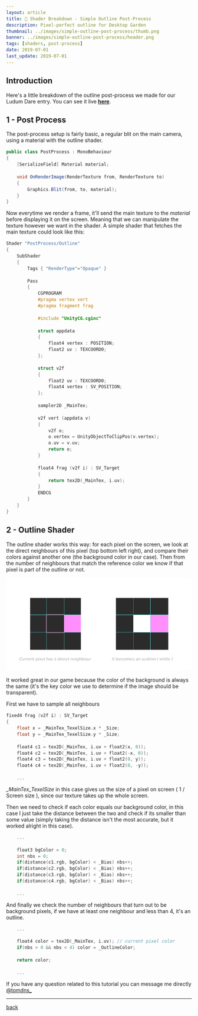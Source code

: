 ```yaml
---
layout: article
title: 📏 Shader Breakdown - Simple Outline Post-Process
description: Pixel-perfect outline for Desktop Garden
thumbnail: ../images/simple-outline-post-process/thumb.png
banner: ../images/simple-outline-post-process/header.png
tags: [shaders, post-process]
date: 2019-07-01
last_update: 2019-07-01
---
```


## Introduction

Here's a little breakdown of the outline post-process we made for our Ludum Dare entry. You can see it live **[here](https://borderline.itch.io/desktop-garden)**.

## 1 - Post Process

The post-process setup is fairly basic, a regular blit on the main camera, using a material with the outline shader.

```c#
public class PostProcess : MonoBehaviour
{
    [SerializeField] Material material;

    void OnRenderImage(RenderTexture from, RenderTexture to)
    {
        Graphics.Blit(from, to, material);
    }
}
```

Now everytime we render a frame, it'll send the main texture to the *material* before displaying it on the screen. Meaning that we can manipulate the texture however we want in the shader.
A simple shader that fetches the main texture could look like this:

```c++
Shader "PostProcess/Outline"
{
    SubShader
    {
        Tags { "RenderType"="Opaque" }

        Pass
        {
            CGPROGRAM
            #pragma vertex vert
            #pragma fragment frag

            #include "UnityCG.cginc"

            struct appdata
            {
                float4 vertex : POSITION;
                float2 uv : TEXCOORD0;
            };

            struct v2f
            {
                float2 uv : TEXCOORD0;
                float4 vertex : SV_POSITION;
            };

            sampler2D _MainTex;

            v2f vert (appdata v)
            {
                v2f o;
                o.vertex = UnityObjectToClipPos(v.vertex);
                o.uv = v.uv;
                return o;
            }

            float4 frag (v2f i) : SV_Target
            {
                return tex2D(_MainTex, i.uv);
            }
            ENDCG
        }
    }
}
```

## 2 - Outline Shader

The outline shader works this way:
for each pixel on the screen, we look at the direct neighbours of this pixel (top bottom left right), and compare their colors against another one (the background color in our case). 
Then from the number of neighbours that match the reference color we know if that pixel is part of the outline or not.

![Outline](../images/simple-outline-post-process/outline.png)

It worked great in our game because the color of the background is always the same (it's the key color we use to determine if the image should be transparent).

First we have to sample all neighbours

```c++
fixed4 frag (v2f i) : SV_Target
{
    float x = _MainTex_TexelSize.x * _Size;
    float y = _MainTex_TexelSize.y * _Size;

    float4 c1 = tex2D(_MainTex, i.uv + float2(x, 0));
    float4 c2 = tex2D(_MainTex, i.uv + float2(-x, 0));
    float4 c3 = tex2D(_MainTex, i.uv + float2(0, y));
    float4 c4 = tex2D(_MainTex, i.uv + float2(0, -y));

    ...
```

*_MainTex_TexelSize* in this case gives us the size of a pixel on screen ( 1 / Screen size ), since our texture takes up the whole screen.

Then we need to check if each color equals our background color, in this case I just take the distance between the two and check if its smaller than some value (simply taking the distance isn't the most accurate, but it worked alright in this case).

```c++
    ...

    float3 bgColor = 0;
    int nbs = 0;
    if(distance(c1.rgb, bgColor) < _Bias) nbs++;
    if(distance(c2.rgb, bgColor) < _Bias) nbs++;
    if(distance(c3.rgb, bgColor) < _Bias) nbs++;
    if(distance(c4.rgb, bgColor) < _Bias) nbs++;

    ...
```

And finally we check the number of neighbours that turn out to be background pixels, if we have at least one neighbour and less than 4, it's an outline.

```c++
    ...
    
    float4 color = tex2D(_MainTex, i.uv); // current pixel color
    if(nbs > 0 && nbs < 4) color = _OutlineColor;

    return color;

    ...
```
 
If you have any question related to this tutorial you can message me directly [@tomdns_](https://twitter.com/tomdns_)

* * *

[back](../blog.html)
